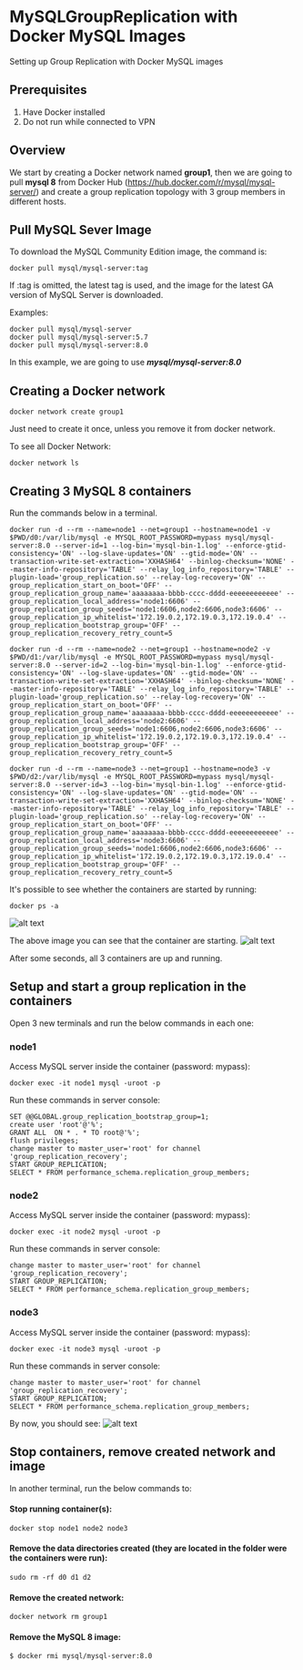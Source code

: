 # MySQLGroupReplication with Docker MySQL Images
Setting up Group Replication with Docker MySQL images


## Prerequisites

1. Have Docker installed
2. Do not run while connected to VPN

## Overview

We start by creating a Docker network named **group1**, then we are going to pull **mysql 8** from Docker Hub (https://hub.docker.com/r/mysql/mysql-server/) and create a group replication topology with 3 group members in different hosts.

## Pull MySQL Sever Image

To download the MySQL Community Edition image, the command is:
```
docker pull mysql/mysql-server:tag
```
If :tag is omitted, the latest tag is used, and the image for the latest GA version of MySQL Server is downloaded.

Examples:
```
docker pull mysql/mysql-server
docker pull mysql/mysql-server:5.7
docker pull mysql/mysql-server:8.0
```
In this example, we are going to use ***mysql/mysql-server:8.0***

## Creating a Docker network
```
docker network create group1
```
Just need to create it once, unless you remove it from docker network.

To see all Docker Network:
```
docker network ls
```
## Creating 3 MySQL 8 containers

Run the commands below in a terminal.
```
docker run -d --rm --name=node1 --net=group1 --hostname=node1 -v $PWD/d0:/var/lib/mysql -e MYSQL_ROOT_PASSWORD=mypass mysql/mysql-server:8.0 --server-id=1 --log-bin='mysql-bin-1.log' --enforce-gtid-consistency='ON' --log-slave-updates='ON' --gtid-mode='ON' --transaction-write-set-extraction='XXHASH64' --binlog-checksum='NONE' --master-info-repository='TABLE' --relay_log_info_repository='TABLE' --plugin-load='group_replication.so' --relay-log-recovery='ON' --group_replication_start_on_boot='OFF' --group_replication_group_name='aaaaaaaa-bbbb-cccc-dddd-eeeeeeeeeeee' --group_replication_local_address='node1:6606' --group_replication_group_seeds='node1:6606,node2:6606,node3:6606' --group_replication_ip_whitelist='172.19.0.2,172.19.0.3,172.19.0.4' --group_replication_bootstrap_group='OFF' --group_replication_recovery_retry_count=5

docker run -d --rm --name=node2 --net=group1 --hostname=node2 -v $PWD/d1:/var/lib/mysql -e MYSQL_ROOT_PASSWORD=mypass mysql/mysql-server:8.0 --server-id=2 --log-bin='mysql-bin-1.log' --enforce-gtid-consistency='ON' --log-slave-updates='ON' --gtid-mode='ON' --transaction-write-set-extraction='XXHASH64' --binlog-checksum='NONE' --master-info-repository='TABLE' --relay_log_info_repository='TABLE' --plugin-load='group_replication.so' --relay-log-recovery='ON' --group_replication_start_on_boot='OFF' --group_replication_group_name='aaaaaaaa-bbbb-cccc-dddd-eeeeeeeeeeee' --group_replication_local_address='node2:6606' --group_replication_group_seeds='node1:6606,node2:6606,node3:6606' --group_replication_ip_whitelist='172.19.0.2,172.19.0.3,172.19.0.4' --group_replication_bootstrap_group='OFF' --group_replication_recovery_retry_count=5

docker run -d --rm --name=node3 --net=group1 --hostname=node3 -v $PWD/d2:/var/lib/mysql -e MYSQL_ROOT_PASSWORD=mypass mysql/mysql-server:8.0 --server-id=3 --log-bin='mysql-bin-1.log' --enforce-gtid-consistency='ON' --log-slave-updates='ON' --gtid-mode='ON' --transaction-write-set-extraction='XXHASH64' --binlog-checksum='NONE' --master-info-repository='TABLE' --relay_log_info_repository='TABLE' --plugin-load='group_replication.so' --relay-log-recovery='ON' --group_replication_start_on_boot='OFF' --group_replication_group_name='aaaaaaaa-bbbb-cccc-dddd-eeeeeeeeeeee' --group_replication_local_address='node3:6606' --group_replication_group_seeds='node1:6606,node2:6606,node3:6606' --group_replication_ip_whitelist='172.19.0.2,172.19.0.3,172.19.0.4' --group_replication_bootstrap_group='OFF' --group_replication_recovery_retry_count=5
```
It's possible to see whether the containers are started by running:
```
docker ps -a
```
![alt text](https://github.com/wagnerjfr/MySQLGroupReplication/blob/master/Docker-GR-Image1.png)

The above image you can see that the container are starting.
![alt text](https://github.com/wagnerjfr/MySQLGroupReplication/blob/master/Docker-GR-Image2.png)

After some seconds, all 3 containers are up and running.

## Setup and start a group replication in the containers

Open 3 new terminals and run the below commands in each one:

### node1

Access MySQL server inside the container (password: mypass):
```
docker exec -it node1 mysql -uroot -p
```
Run these commands in server console:
```
SET @@GLOBAL.group_replication_bootstrap_group=1;
create user 'root'@'%';
GRANT ALL  ON * . * TO root@'%';
flush privileges;
change master to master_user='root' for channel 'group_replication_recovery';
START GROUP_REPLICATION;
SELECT * FROM performance_schema.replication_group_members;
```

### node2

Access MySQL server inside the container (password: mypass):
```
docker exec -it node2 mysql -uroot -p
```
Run these commands in server console:
```
change master to master_user='root' for channel 'group_replication_recovery';
START GROUP_REPLICATION;
SELECT * FROM performance_schema.replication_group_members;
```

### node3

Access MySQL server inside the container (password: mypass):
```
docker exec -it node3 mysql -uroot -p
```
Run these commands in server console:
```
change master to master_user='root' for channel 'group_replication_recovery';
START GROUP_REPLICATION;
SELECT * FROM performance_schema.replication_group_members;
```
By now, you should see:
![alt text](https://github.com/wagnerjfr/MySQLGroupReplication/blob/master/Docker-GR-Image3.png)

## Stop containers, remove created network and image

In another terminal, run the below commands to:

#### Stop running container(s):
```
docker stop node1 node2 node3
```
#### Remove the data directories created (they are located in the folder were the containers were run):
```
sudo rm -rf d0 d1 d2
```
#### Remove the created network:
```
docker network rm group1
```
#### Remove the MySQL 8 image:
```
$ docker rmi mysql/mysql-server:8.0
```
